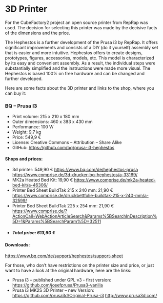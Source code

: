 # 3D Printer 

For the CubeFactory2 project an open source printer from RepRap was used. The decision for selecting this printer was made by the decisive facts of the dimensions and the price.

The Hephestos is a further development of the Prusa i3 by RepRap. It offers significant improvements and consists of a DIY (do it yourself) assembly set that is easier and more intuitive. Hephestos offers to create designs, prototypes, figures, accessories, models, etc.
This model is characterized by its easy and convenient assembly. As a result, the individual steps were substantially simplified and the instructions were made more visual. The Hephestos is based 100% on free hardware and can be changed and further developed.

Here are some facts about the 3D printer and links to the shop, where you can buy it:

### BQ – Prusa I3
  - Print volume: 215 x 210 x 180 mm
  - Outer dimensions: 460 x 383 x 430 mm
  - Performance: 100 W
  - Weight: 9,7 kg
  - Price: 549,9 €
  - License: Creative Commons – Attribution – Share Alike
  - GitHub: https://github.com/bq/prusa-i3-hephestos 

#### Shops and prices:
- 3d printer: 549,90 €
https://www.bq.com/de/hephestos-prusa
https://www.comprise.de/3d-drucker-bq-hephestos/a-33169/
- MK2a Heated Bed Kit: 19,90 €
https://www.comprise.de/mk2a-heated-bed-kit/a-46306/
- Printer Bed Sheet BuildTak 215 x 240 mm: 21,90 €
https://www.comprise.de/druckbettfolie-buildtak-215-x-240-mm/a-32599/
- Printer Bed Sheet BuildTak 225 x 254 mm: 21,90 €
https://www.comprise.de/?ActionCall=WebActionArticleSearch&Params%5BSearchInDescription%5D=1&Params%5BSearchParam%5D=32511
- ##### Total price: 613,60 €
#### Downloads: 
https://www.bq.com/de/support/hephestos/support-sheet

For those, who don’t have restrictions on the printer size and price, or just want to have a look at the original hardware, here are the links:

- Prusa i3 – published under GPL v3 - first version: https://github.com/josefprusa/Prusa3-vanilla 
- Prusa i3 MK2S 3D Printer – new Version: https://github.com/prusa3d/Original-Prusa-i3 
http://www.prusa3d.com/
